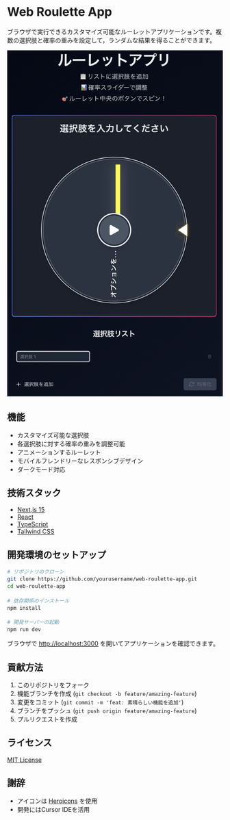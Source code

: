 # Web Roulette App

ブラウザで実行できるカスタマイズ可能なルーレットアプリケーションです。複数の選択肢と確率の重みを設定して，ランダムな結果を得ることができます。

![ルーレットアプリのスクリーンショット](./public/screenshot.png)

## 機能

- カスタマイズ可能な選択肢
- 各選択肢に対する確率の重みを調整可能
- アニメーションするルーレット
- モバイルフレンドリーなレスポンシブデザイン
- ダークモード対応

## 技術スタック

- [Next.js 15](https://nextjs.org/)
- [React](https://reactjs.org/)
- [TypeScript](https://www.typescriptlang.org/)
- [Tailwind CSS](https://tailwindcss.com/)

## 開発環境のセットアップ

```bash
# リポジトリのクローン
git clone https://github.com/yourusername/web-roulette-app.git
cd web-roulette-app

# 依存関係のインストール
npm install

# 開発サーバーの起動
npm run dev
```

ブラウザで [http://localhost:3000](http://localhost:3000) を開いてアプリケーションを確認できます。

## 貢献方法

1. このリポジトリをフォーク
2. 機能ブランチを作成 (`git checkout -b feature/amazing-feature`)
3. 変更をコミット (`git commit -m 'feat: 素晴らしい機能を追加'`)
4. ブランチをプッシュ (`git push origin feature/amazing-feature`)
5. プルリクエストを作成

## ライセンス

[MIT License](LICENSE)

## 謝辞

- アイコンは [Heroicons](https://heroicons.com/) を使用
- 開発にはCursor IDEを活用
